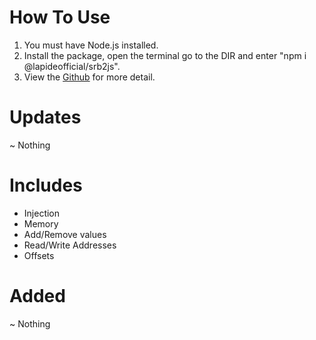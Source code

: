 # How To Use
1) You must have Node.js installed.
2) Install the package, open the terminal go to the DIR and enter "npm i @lapideofficial/srb2js".
3) View the [Github](https://github.com/nonumbershere/SRB2Js) for more detail.

# Updates
~ Nothing

# Includes
- Injection
- Memory
- Add/Remove values
- Read/Write Addresses
- Offsets

# Added
~ Nothing
